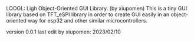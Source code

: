 LOOGL: Ligh Object-Oriented GUI Library.  (by xiupomen)
This is a tiny GUI library based on TFT_eSPI library in order to create GUI easily in an object-oriented way for esp32 and other similar microcontrollers.


version 0.0.1
last edit by xiupomen: 2023/02/10
